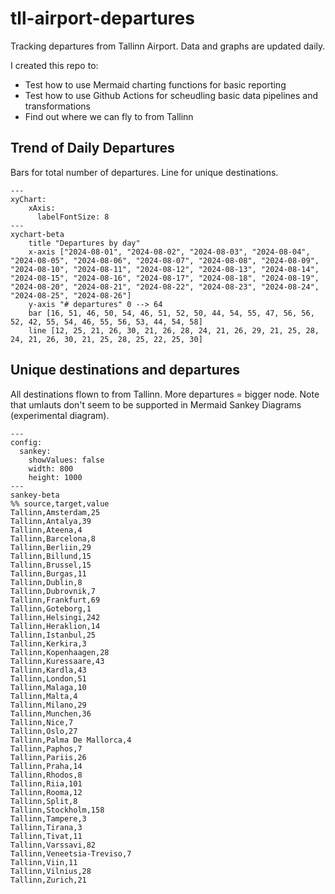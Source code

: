 # tll-airport-departures

Tracking departures from Tallinn Airport. Data and graphs are updated daily.

I created this repo to:
- Test how to use Mermaid charting functions for basic reporting
- Test how to use Github Actions for scheudling basic data pipelines and transformations
- Find out where we can fly to from Tallinn

## Trend of Daily Departures

Bars for total number of departures. Line for unique destinations.

```mermaid
---
xyChart:
    xAxis:
      labelFontSize: 8
---
xychart-beta
    title "Departures by day"
    x-axis ["2024-08-01", "2024-08-02", "2024-08-03", "2024-08-04", "2024-08-05", "2024-08-06", "2024-08-07", "2024-08-08", "2024-08-09", "2024-08-10", "2024-08-11", "2024-08-12", "2024-08-13", "2024-08-14", "2024-08-15", "2024-08-16", "2024-08-17", "2024-08-18", "2024-08-19", "2024-08-20", "2024-08-21", "2024-08-22", "2024-08-23", "2024-08-24", "2024-08-25", "2024-08-26"]
    y-axis "# departures" 0 --> 64
    bar [16, 51, 46, 50, 54, 46, 51, 52, 50, 44, 54, 55, 47, 56, 56, 52, 42, 55, 54, 46, 55, 56, 53, 44, 54, 58]
    line [12, 25, 21, 26, 30, 21, 26, 28, 24, 21, 26, 29, 21, 25, 28, 24, 21, 26, 30, 21, 25, 28, 25, 22, 25, 30]
```


## Unique destinations and departures

All destinations flown to from Tallinn. More departures = bigger node.
Note that umlauts don't seem to be supported in Mermaid Sankey Diagrams (experimental diagram).

```mermaid
---
config:
  sankey:
    showValues: false
    width: 800
    height: 1000
---
sankey-beta
%% source,target,value
Tallinn,Amsterdam,25
Tallinn,Antalya,39
Tallinn,Ateena,4
Tallinn,Barcelona,8
Tallinn,Berliin,29
Tallinn,Billund,15
Tallinn,Brussel,15
Tallinn,Burgas,11
Tallinn,Dublin,8
Tallinn,Dubrovnik,7
Tallinn,Frankfurt,69
Tallinn,Goteborg,1
Tallinn,Helsingi,242
Tallinn,Heraklion,14
Tallinn,Istanbul,25
Tallinn,Kerkira,3
Tallinn,Kopenhaagen,28
Tallinn,Kuressaare,43
Tallinn,Kardla,43
Tallinn,London,51
Tallinn,Malaga,10
Tallinn,Malta,4
Tallinn,Milano,29
Tallinn,Munchen,36
Tallinn,Nice,7
Tallinn,Oslo,27
Tallinn,Palma De Mallorca,4
Tallinn,Paphos,7
Tallinn,Pariis,26
Tallinn,Praha,14
Tallinn,Rhodos,8
Tallinn,Riia,101
Tallinn,Rooma,12
Tallinn,Split,8
Tallinn,Stockholm,158
Tallinn,Tampere,3
Tallinn,Tirana,3
Tallinn,Tivat,11
Tallinn,Varssavi,82
Tallinn,Veneetsia-Treviso,7
Tallinn,Viin,11
Tallinn,Vilnius,28
Tallinn,Zurich,21


```
